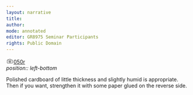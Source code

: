 ```yaml
---
layout: narrative
title: 
author:
mode: annotated
editor: GR8975 Seminar Participants
rights: Public Domain
---
```


 <a href="http://gallica.bnf.fr/ark:/12148/btv1b10500001g/f105.image"><img src="../assets/photo-icon.png" alt="folio images" style="display:inline-block; margin-bottom:-3px;">050r</a><br/> 
*position:: left-bottom*

Polished cardboard of little thickness and slightly humid is appropriate. Then if you want, strengthen it with some paper glued on the reverse side.
 
